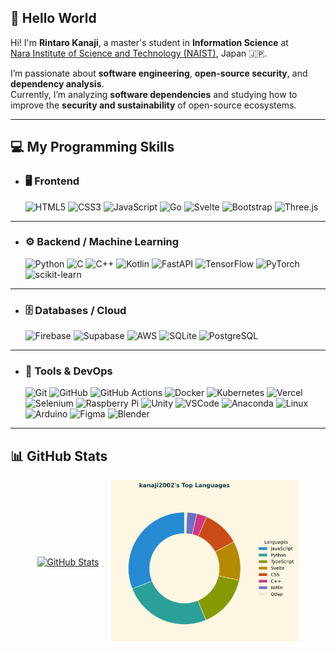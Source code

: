 ## 👋 Hello World

Hi! I'm **Rintaro Kanaji**, a master's student in **Information Science** at  
[Nara Institute of Science and Technology (NAIST)](https://www.naist.jp/en/), Japan 🇯🇵.

I’m passionate about **software engineering**, **open-source security**, and **dependency analysis**.  
Currently, I’m analyzing **software dependencies** and studying how to improve the **security and sustainability** of open-source ecosystems.

---

## 💻 My Programming Skills

- ### 🖥️ Frontend
  ![HTML5](https://img.shields.io/badge/html5-%23E34F26.svg?style=for-the-badge&logo=html5&logoColor=white)
  ![CSS3](https://img.shields.io/badge/css3-%231572B6.svg?style=for-the-badge&logo=css3&logoColor=white)
  ![JavaScript](https://img.shields.io/badge/javascript-%23F7DF1E.svg?style=for-the-badge&logo=javascript&logoColor=black)
  ![Go](https://img.shields.io/badge/Go-00ADD8?style=for-the-badge&logo=go&logoColor=white)
  ![Svelte](https://img.shields.io/badge/Svelte-FF3E00?style=for-the-badge&logo=svelte&logoColor=white)
  ![Bootstrap](https://img.shields.io/badge/Bootstrap-7952B3?style=for-the-badge&logo=bootstrap&logoColor=white)
  ![Three.js](https://img.shields.io/badge/Three.js-black?style=for-the-badge&logo=three.js&logoColor=white)

---

- ### ⚙️ Backend / Machine Learning
  ![Python](https://img.shields.io/badge/python-3670A0?style=for-the-badge&logo=python&logoColor=ffdd54)
  ![C](https://img.shields.io/badge/c-blue.svg?style=for-the-badge&logo=c&logoColor=white)
  ![C++](https://img.shields.io/badge/c++-%2300599C.svg?style=for-the-badge&logo=c%2B%2B&logoColor=white)
  ![Kotlin](https://img.shields.io/badge/Kotlin-0095D5?style=for-the-badge&logo=kotlin&logoColor=white)
  ![FastAPI](https://img.shields.io/badge/FastAPI-009688?style=for-the-badge&logo=fastapi&logoColor=white)
  ![TensorFlow](https://img.shields.io/badge/TensorFlow-FF6F00?style=for-the-badge&logo=tensorflow&logoColor=white)
  ![PyTorch](https://img.shields.io/badge/PyTorch-EE4C2C?style=for-the-badge&logo=pytorch&logoColor=white)
  ![scikit-learn](https://img.shields.io/badge/scikit--learn-F7931E?style=for-the-badge&logo=scikit-learn&logoColor=white)

---

- ### 🗄️ Databases / Cloud
  ![Firebase](https://img.shields.io/badge/Firebase-FFCA28?style=for-the-badge&logo=firebase&logoColor=black)
  ![Supabase](https://img.shields.io/badge/Supabase-3FCF8E?style=for-the-badge&logo=supabase&logoColor=white)
  ![AWS](https://img.shields.io/badge/AWS-232F3E?style=for-the-badge&logo=amazonaws&logoColor=white)
  ![SQLite](https://img.shields.io/badge/SQLite-003B57?style=for-the-badge&logo=sqlite&logoColor=white)
  ![PostgreSQL](https://img.shields.io/badge/PostgreSQL-316192?style=for-the-badge&logo=postgresql&logoColor=white)

---

- ### 🧰 Tools & DevOps
  ![Git](https://img.shields.io/badge/Git-F05032.svg?style=for-the-badge&logo=git&logoColor=white)
  ![GitHub](https://img.shields.io/badge/GitHub-181717.svg?style=for-the-badge&logo=github&logoColor=white)
  ![GitHub Actions](https://img.shields.io/badge/GitHub_Actions-2088FF?style=for-the-badge&logo=githubactions&logoColor=white)
  ![Docker](https://img.shields.io/badge/Docker-2496ED?style=for-the-badge&logo=docker&logoColor=white)
  ![Kubernetes](https://img.shields.io/badge/Kubernetes-326CE5?style=for-the-badge&logo=kubernetes&logoColor=white)
  ![Vercel](https://img.shields.io/badge/Vercel-000000?style=for-the-badge&logo=vercel&logoColor=white)
  ![Selenium](https://img.shields.io/badge/Selenium-43B02A?style=for-the-badge&logo=selenium&logoColor=white)
  ![Raspberry Pi](https://img.shields.io/badge/Raspberry%20Pi-C51A4A?style=for-the-badge&logo=raspberrypi&logoColor=white)
  ![Unity](https://img.shields.io/badge/Unity-100000?style=for-the-badge&logo=unity&logoColor=white)
  ![VSCode](https://img.shields.io/badge/VSCode-0078D7?style=for-the-badge&logo=visualstudiocode&logoColor=white)
  ![Anaconda](https://img.shields.io/badge/Anaconda-44A833?style=for-the-badge&logo=anaconda&logoColor=white)
  ![Linux](https://img.shields.io/badge/Linux-FCC624?style=for-the-badge&logo=linux&logoColor=black)
  ![Arduino](https://img.shields.io/badge/Arduino-00979D?style=for-the-badge&logo=arduino&logoColor=white)
  ![Figma](https://img.shields.io/badge/Figma-F24E1E?style=for-the-badge&logo=figma&logoColor=white)
  ![Blender](https://img.shields.io/badge/Blender-F5792A?style=for-the-badge&logo=blender&logoColor=white)

---

## 📊 GitHub Stats


<div align="center" style="display: flex; justify-content: center; align-items: center; gap: 20px; flex-wrap: wrap;">


  <a href="https://github.com/anuraghazra/github-readme-stats">
    <img
      src="https://github-readme-stats.vercel.app/api?username=kanaji2002&show_icons=true&theme=solarized-light&include_all_commits=true&count_private=true&card_width=450"
      alt="GitHub Stats"
      width="600"
    />
  </a>

  <!-- 右：言語ドーナツ -->
  <a href="https://github.com/kanaji2002/kanaji2002">
    <img
      src="https://raw.githubusercontent.com/kanaji2002/kanaji2002/main/assets/lang_donut.png?update=20251024"
      alt="Top Languages (Donut)"
      width="300"
    />
  </a>

</div>

